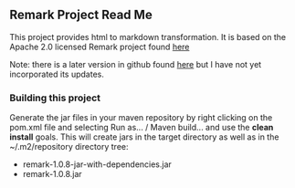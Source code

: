 ## Remark Project Read Me ##

This project provides html to markdown transformation. It is based on the Apache 2.0 licensed Remark project found [here][here]  

Note: there is a later version in github found [here][here1] but I have not yet incorporated its updates.

### Building this project ###
Generate the jar files in your maven repository by right clicking on the pom.xml file and selecting Run as... / Maven build... and use the **clean install** goals. This will create jars in the target directory as well as in the ~/.m2/repository directory tree:

  * remark-1.0.8-jar-with-dependencies.jar
  * remark-1.0.8.jar 



[here]: http://remark.overzealous.com/manual/
[here1]: https://github.com/giflw/remark-java